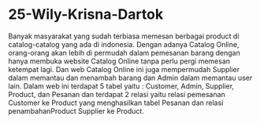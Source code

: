 # 25-Wily-Krisna-Dartok
Banyak masyarakat yang sudah terbiasa memesan berbagai product di catalog-catalog yang ada di indonesia. Dengan adanya Catalog Online, orang-orang akan lebih di permudah dalam pemesanan barang dengan hanya membuka website Catalog Online tanpa perlu pergi memesan ketempat lagi. Dan web Catalog Online ini juga mempermudah Supplier dalam memantau dan menambah barang dan Admin dalam memantau user lain. Dalam web ini terdapat 5 tabel yaitu : Customer, Admin, Supplier, Product, dan Pesanan dan terdapat 2 relasi yaitu relasi pemesanan Customer  ke Product yang menghasilkan tabel Pesanan dan relasi penambahanProduct Supplier ke Product.
